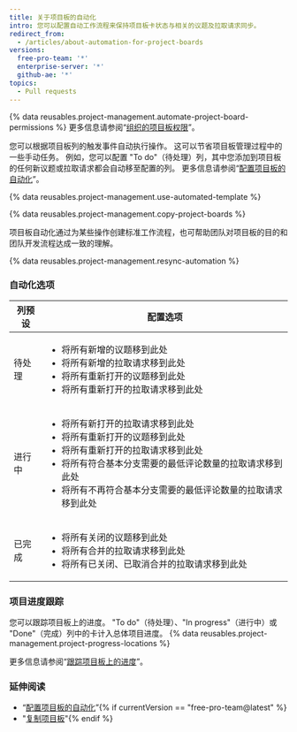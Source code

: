 ```yaml
---
title: 关于项目板的自动化
intro: 您可以配置自动工作流程来保持项目板卡状态与相关的议题及拉取请求同步。
redirect_from:
  - /articles/about-automation-for-project-boards
versions:
  free-pro-team: '*'
  enterprise-server: '*'
  github-ae: '*'
topics:
  - Pull requests
---
```


{% data reusables.project-management.automate-project-board-permissions %}  更多信息请参阅“[组织的项目板权限](/articles/project-board-permissions-for-an-organization)”。

您可以根据项目板列的触发事件自动执行操作。 这可以节省项目板管理过程中的一些手动任务。 例如，您可以配置 "To do"（待处理）列，其中您添加到项目板的任何新议题或拉取请求都会自动移至配置的列。 更多信息请参阅“[配置项目板的自动化](/articles/configuring-automation-for-project-boards)”。

{% data reusables.project-management.use-automated-template %}

{% data reusables.project-management.copy-project-boards %}

项目板自动化通过为某些操作创建标准工作流程，也可帮助团队对项目板的目的和团队开发流程达成一致的理解。

{% data reusables.project-management.resync-automation %}

### 自动化选项

| 列预设 | 配置选项                      |
| --- | ------------------------- |
| 待处理 | <ul><li>将所有新增的议题移到此处</li><li>将所有新增的拉取请求移到此处</li><li>将所有重新打开的议题移到此处</li><li>将所有重新打开的拉取请求移到此处</li></ul> |
| 进行中 | <ul><li>将所有新打开的拉取请求移到此处</li><li>将所有重新打开的议题移到此处</li><li>将所有重新打开的拉取请求移到此处</li><li>将所有符合基本分支需要的最低评论数量的拉取请求移到此处</li><li>将所有不再符合基本分支需要的最低评论数量的拉取请求移到此处</li></ul> |
| 已完成 | <ul><li>将所有关闭的议题移到此处</li><li>将所有合并的拉取请求移到此处</li><li>将所有已关闭、已取消合并的拉取请求移到此处</li></ul> |

### 项目进度跟踪

您可以跟踪项目板上的进度。 "To do"（待处理）、"In progress"（进行中）或 "Done"（完成）列中的卡计入总体项目进度。 {% data reusables.project-management.project-progress-locations %}

更多信息请参阅“[跟踪项目板上的进度](/github/managing-your-work-on-github/tracking-progress-on-your-project-board)”。

### 延伸阅读
- “[配置项目板的自动化](/articles/configuring-automation-for-project-boards)”{% if currentVersion == "free-pro-team@latest" %}
- "[复制项目板](/articles/copying-a-project-board)"{% endif %}
